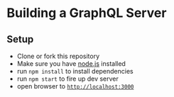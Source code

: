 # Building a GraphQL Server

## Setup

- Clone or fork this repository
- Make sure you have [node.js](https://nodejs.org/) installed
- run `npm install` to install dependencies
- run `npm start` to fire up dev server
- open browser to [`http://localhost:3000`](http://localhost:3000)
